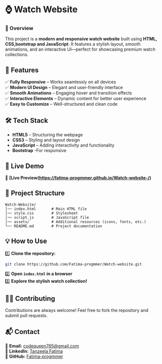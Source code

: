 # ⌚ Watch Website  

### 📌 Overview  
This project is a **modern and responsive watch website** built using **HTML, CSS,bootstrap and JavaScript**. It features a stylish layout, smooth animations, and an interactive UI—perfect for showcasing premium watch collections.  


## 🚀 Features  

✅ **Fully Responsive** – Works seamlessly on all devices  
✅ **Modern UI Design** – Elegant and user-friendly interface  
✅ **Smooth Animations** – Engaging hover and transition effects  
✅ **Interactive Elements** – Dynamic content for better user experience  
✅ **Easy to Customize** – Well-structured and clean code  


## 🛠 Tech Stack  

- **HTML5** – Structuring the webpage  
- **CSS3** – Styling and layout design  
- **JavaScript** – Adding interactivity and functionality
- **Bootstrap** -For responsive


## 🎥 Live Demo  

🔗 **[Live Preview(https://fatima-progmmer.github.io/Watch-website-/)** 


## 📂 Project Structure  

```
Watch-Website/
│── index.html       # Main HTML file
│── style.css        # Stylesheet
│── script.js        # JavaScript file
│── assets/          # Additional resources (icons, fonts, etc.)
└── README.md        # Project documentation
```

## 💡 How to Use  

1️⃣ **Clone the repository:**  

```sh
git clone https://github.com/Fatima-progmmer/Watch-website.git
```
2️⃣ **Open `index.html` in a browser**  
3️⃣ **Explore the stylish watch collection!**  


## 👩‍💻 Contributing  

Contributions are always welcome! Feel free to fork the repository and submit pull requests.  


## 📬 Contact  

📧 **Email:** [codequeen765@gmail.com](mailto:codequeen765@gmail.com)  
🔗 **LinkedIn:** [Tanzeela Fatima](https://www.linkedin.com/in/tanzeela-fatima-47861b2b7/)  
🐙 **GitHub:** [Fatima-progmmer](https://github.com/Fatima-progmmer)  
